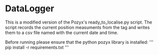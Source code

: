 # DataLogger

This is a modified version of the Pozyx's ready\_to\_localise.py script. The script records the current position measuments from  the tag and writes them to a csv file named with the current date and time.

Before running please ensure that the python pozyx library is installed:
'''
	pip install -r requirements.txt
'''

